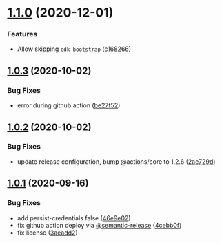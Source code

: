 # [1.1.0](https://github.com/university-of-york/aws-cdk-deploy-action/compare/v1.0.3...v1.1.0) (2020-12-01)


### Features

* Allow skipping `cdk bootstrap` ([c168266](https://github.com/university-of-york/aws-cdk-deploy-action/commit/c1682666d4983e8b714eaf9f57accb9a933aa303))

## [1.0.3](https://github.com/university-of-york/aws-cdk-deploy-action/compare/v1.0.2...v1.0.3) (2020-10-02)


### Bug Fixes

*  error during github action ([be27f52](https://github.com/university-of-york/aws-cdk-deploy-action/commit/be27f5252580cce097b4bb06500ab02e17bd408f))

## [1.0.2](https://github.com/university-of-york/aws-cdk-deploy-action/compare/v1.0.1...v1.0.2) (2020-10-02)


### Bug Fixes

* update release configuration, bump @actions/core to 1.2.6 ([2ae729d](https://github.com/university-of-york/aws-cdk-deploy-action/commit/2ae729d5890b3a538067b87cf4be263759346fd9))

## [1.0.1](https://github.com/university-of-york/aws-cdk-deploy-action/compare/v1.0.0...v1.0.1) (2020-09-16)


### Bug Fixes

* add persist-credentials false ([46e9e02](https://github.com/university-of-york/aws-cdk-deploy-action/commit/46e9e02ee752ab0bf0a29cb13f196683745d41d7))
* fix github action deploy via [@semantic-release](https://github.com/semantic-release) ([4cebb0f](https://github.com/university-of-york/aws-cdk-deploy-action/commit/4cebb0fb0b06747f1feb5ac3f1fbd5ca23ea4219))
* fix license ([3aeadd2](https://github.com/university-of-york/aws-cdk-deploy-action/commit/3aeadd2637e334d2bf33c26b6c9df2ee170daec6))
